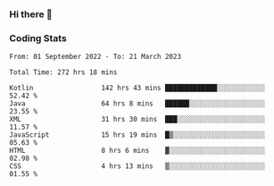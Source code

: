 ### Hi there 👋

<!--
**Girrafeec/girrafeec** is a ✨ _special_ ✨ repository because its `README.md` (this file) appears on your GitHub profile.

Here are some ideas to get you started:

- 🔭 I’m currently working on ...
- 🌱 I’m currently learning ...
- 👯 I’m looking to collaborate on ...
- 🤔 I’m looking for help with ...
- 💬 Ask me about ...
- 📫 How to reach me: ...
- 😄 Pronouns: ...
- ⚡ Fun fact: ...
-->

### Coding Stats
<!--START_SECTION:waka-->

```text
From: 01 September 2022 - To: 21 March 2023

Total Time: 272 hrs 18 mins

Kotlin                 142 hrs 43 mins █████████████░░░░░░░░░░░░   52.42 %
Java                   64 hrs 8 mins   ██████░░░░░░░░░░░░░░░░░░░   23.55 %
XML                    31 hrs 30 mins  ███░░░░░░░░░░░░░░░░░░░░░░   11.57 %
JavaScript             15 hrs 19 mins  █▒░░░░░░░░░░░░░░░░░░░░░░░   05.63 %
HTML                   8 hrs 6 mins    ▓░░░░░░░░░░░░░░░░░░░░░░░░   02.98 %
CSS                    4 hrs 13 mins   ▒░░░░░░░░░░░░░░░░░░░░░░░░   01.55 %
```

<!--END_SECTION:waka-->
